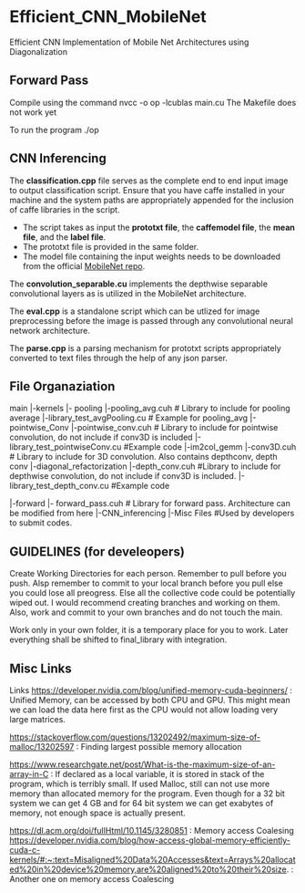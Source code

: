 # Efficient_CNN_MobileNet
Efficient CNN Implementation of Mobile Net Architectures using Diagonalization

## Forward Pass
Compile using the command 
nvcc -o op -lcublas main.cu
The Makefile does not work yet

To run the program 
./op



## CNN Inferencing
The **classification.cpp** file serves as the complete end to end input image to output classification script. Ensure that you have caffe installed in your machine and the system paths are appropriately appended for the inclusion of caffe libraries in the script. 
- The script takes as input the **prototxt file**, the **caffemodel file**, the **mean file**, and the **label file**.
- The prototxt file is provided in the same folder. 
- The model file containing the input weights needs to be downloaded from the official [MobileNet repo](https://github.com/shicai/MobileNet-Caffe). 

The **convolution_separable.cu** implements the depthwise separable convolutional layers as is utilized in the MobileNet architecture.

The **eval.cpp** is a standalone script which can be utlized for image preprocessing before the image is passed through any convolutional neural network architecture.

The **parse.cpp** is a parsing mechanism for prototxt scripts appropriately converted to text files through the help of any json parser.


## File Organaziation
main
|-kernels
	|- pooling
		|-pooling_avg.cuh # Library to include for pooling average
		|-library_test_avgPooling.cu # Example for pooling_avg
	|-pointwise_Conv
		|-pointwise_conv.cuh # Library to include for pointwise convolution, do not include if conv3D is included
		|-library_test_pointwiseConv.cu #Example code
	|-im2col_gemm
		|-conv3D.cuh # Library to include for 3D convolution. Also contains depthconv, depth conv
	|-diagonal_refactorization
		|-depth_conv.cuh #Library to include for depthwise convolution, do not include if conv3D is included.
		|-library_test_depth_conv.cu #Example code

|-forward
	|- forward_pass.cuh # Library for forward pass. Architecture can be modified from here
|-CNN_inferencing
|-Misc Files #Used by developers to submit codes.

## GUIDELINES (for develeopers)

Create Working Directories for each person. Remember to pull before you push. Alsp remember to commit to your local branch before you pull else you could lose all preogress. Else all the collective code could be potentially wiped out. I would recommend creating branches and working on them. Also, work and commit to your own branches and do not touch the main. 

Work only in your own folder, it is a temporary place for you to work. Later everything shall be shifted to final_library with integration. 
## Misc Links

Links
https://developer.nvidia.com/blog/unified-memory-cuda-beginners/ : Unified Memory, can be accessed by both CPU and GPU. This might mean we can load the data here first as the CPU would not allow loading very large matrices.

https://stackoverflow.com/questions/13202492/maximum-size-of-malloc/13202597 : Finding largest possible memory allocation

https://www.researchgate.net/post/What-is-the-maximum-size-of-an-array-in-C : If declared as a local variable, it is stored in stack of the program, which is terribly small. If used Malloc, still can not use more memory than allocated memory for the program. Even though for a 32 bit system we can get 4 GB and for 64 bit system we can get exabytes of memory, not enough space is actually present. 

https://dl.acm.org/doi/fullHtml/10.1145/3280851 : Memory access Coalesing
https://developer.nvidia.com/blog/how-access-global-memory-efficiently-cuda-c-kernels/#:~:text=Misaligned%20Data%20Accesses&text=Arrays%20allocated%20in%20device%20memory,are%20aligned%20to%20their%20size. : Another one on memory access Coalescing

